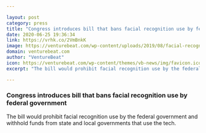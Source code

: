 ```yaml
---

layout: post
category: press
title: "Congress introduces bill that bans facial recognition use by federal government"
date: 2020-06-25 19:36:34
link: https://vrhk.co/2VmBnkK
image: https://venturebeat.com/wp-content/uploads/2019/08/facial-recognition.png?w=1200&strip=all
domain: venturebeat.com
author: "VentureBeat"
icon: https://venturebeat.com/wp-content/themes/vb-news/img/favicon.ico
excerpt: "The bill would prohibit facial recognition use by the federal government and withhold funds from state and local governments that use the tech."

---
```


### Congress introduces bill that bans facial recognition use by federal government

The bill would prohibit facial recognition use by the federal government and withhold funds from state and local governments that use the tech.